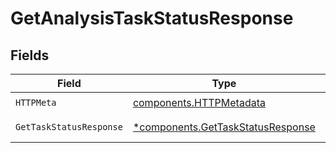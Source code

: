 # GetAnalysisTaskStatusResponse


## Fields

| Field                                                                                 | Type                                                                                  | Required                                                                              | Description                                                                           |
| ------------------------------------------------------------------------------------- | ------------------------------------------------------------------------------------- | ------------------------------------------------------------------------------------- | ------------------------------------------------------------------------------------- |
| `HTTPMeta`                                                                            | [components.HTTPMetadata](../../models/components/httpmetadata.md)                    | :heavy_check_mark:                                                                    | N/A                                                                                   |
| `GetTaskStatusResponse`                                                               | [*components.GetTaskStatusResponse](../../models/components/gettaskstatusresponse.md) | :heavy_minus_sign:                                                                    | Analysis task status                                                                  |